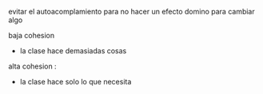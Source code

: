 evitar el autoacomplamiento para no hacer un efecto domino para cambiar algo

baja cohesion
- la clase hace demasiadas cosas

alta cohesion :
- la clase hace solo lo que necesita